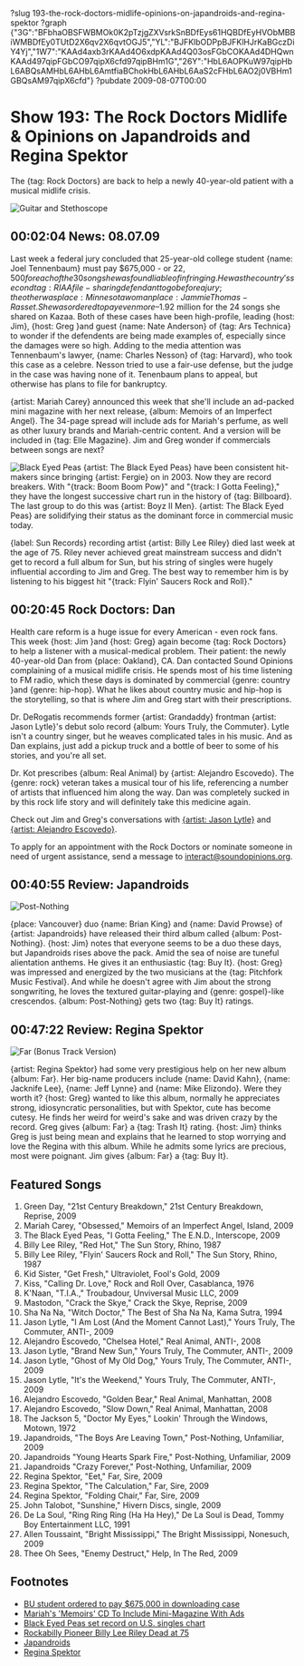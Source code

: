 ?slug 193-the-rock-doctors-midlife-opinions-on-japandroids-and-regina-spektor
?graph {"3G":"BFbhaOBSFWBMOk0K2pTzjgZXVsrkSnBDfEys61HQBDfEyHVObMBBiWMBDfEy0TUtD2X6qv2X6qvtOGJ5","YL":"BJFKlbODPpBJFKlHJrKaBGczDiY4Yj","1W7":"KAAd4axb3rKAAd4O6xdpKAAd4Q03osFGbCOKAAd4DHQwnKAAd497qipFGbCO97qipX6cfd97qipBHm1G","26Y":"HbL6AOPKuW97qipHbL6ABQsAMHbL6AHbL6AmtfiaBChokHbL6AHbL6AaS2cFHbL6AO2j0VBHm1GBQsAM97qipX6cfd"}
?pubdate 2009-08-07T00:00

# Show 193: The Rock Doctors Midlife & Opinions on Japandroids and Regina Spektor
The {tag: Rock Doctors} are back to help a newly 40-year-old patient with a musical midlife crisis.

![Guitar and Stethoscope](http://static.soundopinions.org/images/rockdocs/stethoscopeguitar.jpg)

## 00:02:04 News: 08.07.09
Last week a federal jury concluded that 25-year-old college student {name: Joel Tennenbaum} must pay $675,000 - or $22,500 for each of the 30 songs he was found liable of infringing. He was the country's second {tag: RIAA} file-sharing defendant to go before a jury; the other was {place: Minnesota }woman {place: Jammie Thomas-Rasset}. She was ordered to pay even more–$1.92 million for the 24 songs she shared on Kazaa. Both of these cases have been high-profile, leading {host: Jim}, {host: Greg }and guest {name: Nate Anderson} of {tag: Ars Technica} to wonder if the defendents are being made examples of, especially since the damages were so high. Adding to the media attention was Tennenbaum's lawyer, {name: Charles Nesson} of {tag: Harvard}, who took this case as a celebre. Nesson tried to use a fair-use defense, but the judge in the case was having none of it. Tenenbaum plans to appeal, but otherwise has plans to file for bankruptcy.

{artist: Mariah Carey} announced this week that she'll include an ad-packed mini magazine with her next release, {album: Memoirs of an Imperfect Angel}. The 34-page spread will include ads for Mariah's perfume, as well as other luxury brands and Mariah-centric content. And a version will be included in {tag: Elle Magazine}. Jim and Greg wonder if commercials between songs are next?

![Black Eyed Peas](http://static.soundopinions.org/images/2009/bep.jpg)
{artist: The Black Eyed Peas} have been consistent hit-makers since bringing {artist: Fergie} on in 2003. Now they are record breakers. With "{track: Boom Boom Pow}" and "{track: I Gotta Feeling}," they have the longest successive chart run in the history of {tag: Billboard}. The last group to do this was {artist: Boyz II Men}. {artist: The Black Eyed Peas} are solidifying their status as the dominant force in commercial music today.

{label: Sun Records} recording artist {artist: Billy Lee Riley} died last week at the age of 75. Riley never achieved great mainstream success and didn't get to record a full album for Sun, but his string of singles were hugely influential according to Jim and Greg. The best way to remember him is by listening to his biggest hit "{track: Flyin' Saucers Rock and Roll}."

## 00:20:45 Rock Doctors: Dan
Health care reform is a huge issue for every American - even rock fans. This week {host: Jim }and {host: Greg} again become {tag: Rock Doctors} to help a listener with a musical-medical problem. Their patient:  the newly 40-year-old Dan from {place: Oakland}, CA. Dan contacted Sound Opinions complaining of a musical midlife crisis. He spends most of his time listening to FM radio, which these days is dominated by commercial {genre: country }and {genre: hip-hop}. What he likes about country music and hip-hop is the storytelling, so that is where Jim and Greg start with their prescriptions.

Dr. DeRogatis recommends former {artist: Grandaddy} frontman {artist: Jason Lytle}'s debut solo record {album: Yours Truly, the Commuter}. Lytle isn't a country singer, but he weaves complicated tales in his music. And as Dan explains, just add a pickup truck and a bottle of beer to some of his stories, and you're all set.

Dr. Kot prescribes {album: Real Animal} by {artist: Alejandro Escovedo}. The {genre: rock} veteran takes a musical tour of his life, referencing a number of artists that influenced him along the way. Dan was completely sucked in by this rock life story and will definitely take this medicine again.

Check out Jim and Greg's conversations with [{artist: Jason Lytle}](show/36/) and [{artist: Alejandro Escovedo}](show/156/).

To apply for an appointment with the Rock Doctors or nominate someone in need of urgent assistance, send a message to interact@soundopinions.org.

## 00:40:55 Review: Japandroids
![Post-Nothing](http://is1.mzstatic.com/image/thumb/Music/v4/c9/c4/a6/c9c4a6c3-d944-46d1-0d64-319e9daf4c11/source/600x600bb.jpg "310972126/319402891")

{place: Vancouver} duo {name: Brian King} and {name: David Prowse} of {artist: Japandroids} have released their third album called {album: Post-Nothing}. {host: Jim} notes that everyone seems to be a duo these days, but Japandroids rises above the pack. Amid the sea of noise are tuneful alientation anthems. He gives it an enthusiastic {tag: Buy It}. {host: Greg} was impressed and energized by the two musicians at the {tag: Pitchfork Music Festival}. And while he doesn't agree with Jim about the strong songwriting, he loves the textured guitar-playing and {genre: gospel}-like crescendos. {album: Post-Nothing} gets two {tag: Buy It} ratings.

## 00:47:22 Review: Regina Spektor
![Far (Bonus Track Version)](http://is3.mzstatic.com/image/thumb/Music/v4/bb/79/26/bb79267a-637f-745d-cc06-739757071bcb/source/600x600bb.jpg "20006408/317333978")

{artist: Regina Spektor} had some very prestigious help on her new album {album: Far}. Her big-name producers include {name: David Kahn}, {name: Jacknife Lee}, {name: Jeff Lynne} and {name: Mike Elizondo}. Were they worth it? {host: Greg} wanted to like this album, normally he appreciates strong, idiosyncratic personalities, but with Spektor, cute has become cutesy. He finds her weird for weird's sake and was driven crazy by the record. Greg gives {album: Far} a {tag: Trash It} rating. {host: Jim} thinks Greg is just being mean and explains that he learned to stop worrying and love the Regina with this album. While he admits some lyrics are precious, most were poignant. Jim gives {album: Far} a {tag: Buy It}.

## Featured Songs
1. Green Day, "21st Century Breakdown," 21st Century Breakdown, Reprise, 2009
2. Mariah Carey, "Obsessed," Memoirs of an Imperfect Angel, Island, 2009
3. The Black Eyed Peas, "I Gotta Feeling," The E.N.D., Interscope, 2009
4. Billy Lee Riley, "Red Hot," The Sun Story, Rhino, 1987
5. Billy Lee Riley, "Flyin' Saucers Rock and Roll," The Sun Story, Rhino, 1987
6. Kid Sister, "Get Fresh," Ultraviolet, Fool's Gold, 2009
7. Kiss, "Calling Dr. Love," Rock and Roll Over, Casablanca, 1976
8. K'Naan, "T.I.A.," Troubadour, Unviversal Music LLC, 2009
9. Mastodon, "Crack the Skye," Crack the Skye, Reprise, 2009
10. Sha Na Na, "Witch Doctor," The Best of Sha Na Na, Kama Sutra, 1994
11. Jason Lytle, "I Am Lost (And the Moment Cannot Last)," Yours Truly, The Commuter, ANTI-, 2009
12. Alejandro Escovedo, "Chelsea Hotel," Real Animal, ANTI-, 2008
13. Jason Lytle, "Brand New Sun," Yours Truly, The Commuter, ANTI-, 2009
14. Jason Lytle, "Ghost of My Old Dog," Yours Truly, The Commuter, ANTI-, 2009
15. Jason Lytle, "It's the Weekend," Yours Truly, The Commuter, ANTI-, 2009
16. Alejandro Escovedo, "Golden Bear," Real Animal, Manhattan, 2008
17. Alejandro Escovedo, "Slow Down," Real Animal, Manhattan, 2008
18. The Jackson 5, "Doctor My Eyes," Lookin' Through the Windows, Motown, 1972
19. Japandroids, "The Boys Are Leaving Town," Post-Nothing, Unfamiliar, 2009
20. Japandroids "Young Hearts Spark Fire," Post-Nothing, Unfamiliar, 2009
21. Japandroids "Crazy Forever," Post-Nothing, Unfamiliar, 2009
22. Regina Spektor, "Eet," Far, Sire, 2009
23. Regina Spektor, "The Calculation," Far, Sire, 2009
24. Regina Spektor, "Folding Chair," Far, Sire, 2009
25. John Talobot, "Sunshine," Hivern Discs, single, 2009
26. De La Soul, "Ring Ring Ring (Ha Ha Hey)," De La Soul is Dead, Tommy Boy Entertainment LLC, 1991
27. Allen Toussaint, "Bright Mississippi," The Bright Mississippi, Nonesuch, 2009
28. Thee Oh Sees, "Enemy Destruct," Help, In The Red, 2009

## Footnotes
- [BU student ordered to pay $675,000 in downloading case](http://www.wbur.org/2009/07/28/music-download-trial)
- [Mariah's 'Memoirs' CD To Include Mini-Magazine With Ads](http://www.billboard.com/articles/news/267867/mariahs-memoirs-cd-to-include-mini-magazine-with-ads)
- [Black Eyed Peas set record on U.S. singles chart](http://www.reuters.com/article/2009/07/30/us-singles-idUSTRE56T6VM20090730)
- [Rockabilly Pioneer Billy Lee Riley Dead at 75](http://www.cmt.com/news/country-music/1617445/rockabilly-pioneer-billy-lee-riley-dead-at-75.jhtml)
- [Japandroids](http://japandroids.com/)
- [Regina Spektor](http://www.reginaspektor.com/)
